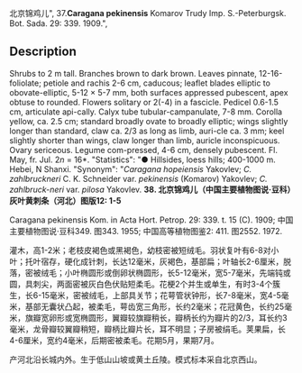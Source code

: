 北京锦鸡儿",
37.**Caragana pekinensis** Komarov Trudy Imp. S.-Peterburgsk. Bot. Sada. 29: 339. 1909.",

## Description
Shrubs to 2 m tall. Branches brown to dark brown. Leaves pinnate, 12-16-foliolate; petiole and rachis 2-6 cm, caducous; leaflet blades elliptic to obovate-elliptic, 5-12 × 5-7 mm, both surfaces appressed pubescent, apex obtuse to rounded. Flowers solitary or 2(-4) in a fascicle. Pedicel 0.6-1.5 cm, articulate api-cally. Calyx tube tubular-campanulate, 7-8 mm. Corolla yellow, ca. 2.5 cm; standard broadly ovate to broadly elliptic; wings slightly longer than standard, claw ca. 2/3 as long as limb, auri-cle ca. 3 mm; keel slightly shorter than wings, claw longer than limb, auricle inconspicuous. Ovary sericeous. Legume com-pressed, 4-6 cm, densely pubescent. Fl. May, fr. Jul. 2*n* = 16*.
  "Statistics": "● Hillsides, loess hills; 400-1000 m. Hebei, N Shanxi.
  "Synonym": "*Caragana hopeiensis* Yakovlev; *C. zahlbruckneri* C. K. Schneider var. *pekinensis* (Komarov) Yakovlev; *C. zahlbruck-neri* var. *pilosa* Yakovlev.
**38. 北京锦鸡儿（中国主要植物图说·豆科）灰叶黄刺条（河北）图版12: 1-5**

Caragana pekinensis Kom. in Acta Hort. Petrop. 29: 339. t. 15 (C). 1909; 中国主要植物图说·豆科349. 图343. 1955; 中国高等植物图鉴2: 411. 图2552. 1972.

灌木，高1-2米；老枝皮褐色或黑褐色，幼枝密被短绒毛。羽状复叶有6-8对小叶；托叶宿存，硬化成针刺，长达12毫米，灰褐色，基部扁；叶轴长2-6厘米，脱落，密被绒毛；小叶椭圆形或倒卵状椭圆形，长5-12毫米，宽5-7毫米，先端钝或圆，具刺尖，两面密被灰白色伏贴短柔毛。花梗2个并生或单生，有时3-4个簇生，长6-15毫米，密被绒毛，上部具关节；花萼管状钟形，长7-8毫米，宽4-5毫米，基部无囊状凸起，被柔毛，萼齿宽三角形，长约2毫米；花冠黄色，长约25毫米，旗瓣宽卵形或宽椭圆形，翼瓣较旗瓣稍长，瓣柄长约为瓣片的2/3，耳长约3毫米，龙骨瓣较翼瓣稍短，瓣柄比瓣片长，耳不明显；子房被绢毛。荚果扁，长4-6厘米，宽约4毫米，后期密被柔毛。花期5月，果期7月。

产河北沿长城内外。生于低山山坡或黄土丘陵。模式标本采自北京西山。
